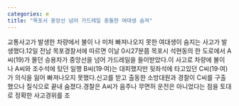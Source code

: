 ```yaml
---
categories: e
title: "목포서 중앙선 넘어 가드레일 충돌한 여대생 숨져"
---
```

교통사고가 발생한 차량에서 불이 나 미처 빠져나오지 못한 여대생이 숨지는 사고가 발생했다.12일 전남 목포경찰서에 따르면 이날 0시27분쯤 목포시 석현동의 한 도로에서 A씨(19)가 몰던 승용차가 중앙선을 넘어 가드레일을 들이받았다.이 사고로 차량에 불이 나 A씨와 조수석에 탔던 일행 B씨(19·여)는 대피했지만 뒷좌석에 타고있던 C씨(19·여)가 의식을 잃어 빠져나오지 못했다.신고를 받고 출동한 소방대원과 경찰이 C씨를 구출했으나 질식으로 끝내 숨졌다.경찰은 A씨가 음주나 무면허 운전은 아니었다는 점을 토대로 정확한 사고경위를 조